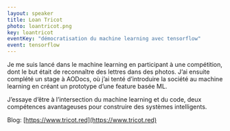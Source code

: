 ```yaml
---
layout: speaker
title: Loan Tricot
photo: loantricot.png
key: loantricot
eventKey: "démocratisation du machine learning avec tensorflow"
event: tensorflow
---
```


Je me suis lancé dans le machine learning en participant à une compétition, dont le but était de reconnaître des lettres dans des photos. J’ai ensuite complété un stage à AODocs, où j’ai tenté d’introduire la société au machine learning en créant un prototype d’une feature basée ML.

J’essaye d’être à l’intersection du machine learning et du code, deux compétences avantageuses pour construire des systèmes intelligents.

Blog: [https://www.tricot.red](https://www.tricot.red)
